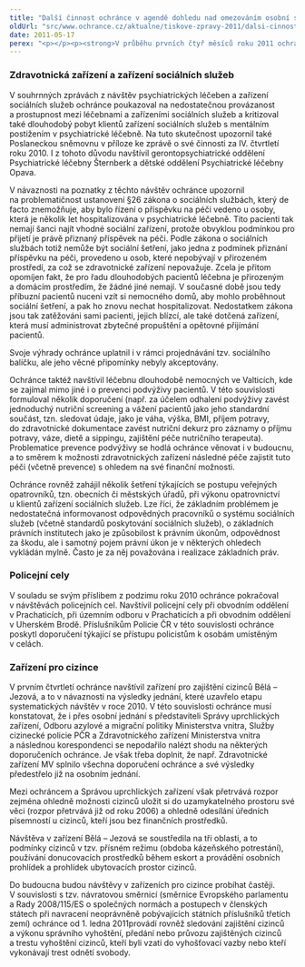 ```yaml
---
title: "Další činnost ochránce v agendě dohledu nad omezováním osobní svobody"
oldUrl: "src/www.ochrance.cz/aktualne/tiskove-zpravy-2011/dalsi-cinnost-ochrance-v-agende-dohledu-nad-omezovanim-osobni-svobody"
date: 2011-05-17
perex: "<p></p><p><strong>V průběhu prvních čtyř měsíců roku 2011 ochránce zjišťoval realizaci některých opatření k nápravě v dříve navštívených zařízeních omezujících osobní svobodu. Znovu proto provedl návštěvy v psychiatrické léčebně, léčebně dlouhodobě nemocných, pokračoval v návštěvách policejních cel a zaměřil se rovněž na dosud nerealizovaná opatření v zařízeních pro cizince.</strong></p>"
---
```


<!-- imported from the old website -->

<h3><strong>Zdravotnická zařízení a zařízení sociálních služeb</strong></h3><p>V souhrnných zprávách z návštěv psychiatrických léčeben a zařízení sociálních služeb ochránce poukazoval na nedostatečnou provázanost a prostupnost mezi léčebnami a zařízeními sociálních služeb a kritizoval také dlouhodobý pobyt klientů zařízení sociálních služeb s mentálním postižením v psychiatrické léčebně. Na tuto skutečnost upozornil také Poslaneckou sněmovnu v příloze ke zprávě o své činnosti za IV. čtvrtletí roku 2010. I z tohoto důvodu navštívil gerontopsychiatrické oddělení Psychiatrické léčebny Šternberk a dětské oddělení Psychiatrické léčebny Opava. </p><p>V návaznosti na poznatky z těchto návštěv ochránce upozornil na problematičnost ustanovení §26 zákona o sociálních službách, který de facto znemožňuje, aby bylo řízení o příspěvku na péči vedeno u osoby, která je několik let hospitalizována v psychiatrické léčebně. Tito pacienti tak nemají šanci najít vhodné sociální zařízení, protože obvyklou podmínkou pro přijetí je právě přiznaný příspěvek na péči. Podle zákona o sociálních službách totiž nemůže být sociální šetření, jako jedna z podmínek přiznání příspěvku na péči, provedeno u osob, které nepobývají v přirozeném prostředí, za což se zdravotnické zařízení nepovažuje. Zcela je přitom opomíjen fakt, že pro řadu dlouhodobých pacientů léčebna je přirozeným a domácím prostředím, že žádné jiné nemají. V současné době jsou tedy příbuzní pacientů nuceni vzít si nemocného domů, aby mohlo proběhnout sociální šetření, a pak ho znovu nechat hospitalizovat. Nedostatkem zákona jsou tak zatěžováni sami pacienti, jejich blízcí, ale také dotčená zařízení, která musí administrovat zbytečné propuštění a opětovné přijímání pacientů.</p><p>Svoje výhrady ochránce uplatnil i v rámci projednávání tzv. sociálního balíčku, ale jeho věcné připomínky nebyly akceptovány.</p><p>Ochránce taktéž navštívil léčebnu dlouhodobě nemocných ve Valticích, kde se zajímal mimo jiné i o prevenci podvýživy pacientů. V této souvislosti formuloval několik doporučení (např. za účelem odhalení podvýživy zavést jednoduchý nutriční screening a vážení pacientů jako jeho standardní součást, tzn. sledovat údaje, jako je váha, výška, BMI, příjem potravy, do zdravotnické dokumentace zavést nutriční dekurz pro záznamy o příjmu potravy, váze, dietě a sippingu, zajištění péče nutričního terapeuta). Problematice prevence podvýživy se hodlá ochránce věnovat i v budoucnu, a to směrem k možnosti zdravotnických zařízení následné péče zajistit tuto péči (včetně prevence) s ohledem na své finanční možnosti.</p><p>Ochránce rovněž zahájil několik šetření týkajících se postupu veřejných opatrovníků, tzn. obecních či městských úřadů, při výkonu opatrovnictví u klientů zařízení sociálních služeb. Lze říci, že základním problémem je nedostatečná informovanost odpovědných pracovníků o systému sociálních služeb (včetně standardů poskytování sociálních služeb), o základních právních institutech jako je způsobilost k právním úkonům, odpovědnost za škodu, ale i samotný pojem právní úkon je v některých ohledech vykládán mylně. Často je za něj považována i realizace základních práv.</p><h3><strong>Policejní cely</strong></h3><p>V souladu se svým příslibem z podzimu roku 2010 ochránce pokračoval v návštěvách policejních cel. Navštívil policejní cely při obvodním oddělení v Prachaticích, při územním odboru v Prachaticích a při obvodním oddělení v Uherském Brodě. Příslušníkům Policie ČR v této souvislosti ochránce poskytl doporučení týkající se přístupu policistům k osobám umístěným v celách.</p><h3><strong>Zařízení pro cizince</strong></h3><p>V prvním čtvrtletí ochránce navštívil zařízení pro zajištění cizinců Bělá – Jezová, a to v návaznosti na výsledky jednání, které uzavřelo etapu systematických návštěv v roce 2010. V této souvislosti ochránce musí konstatovat, že i přes osobní jednání s představiteli Správy uprchlických zařízení, Odboru azylové a migrační politiky Ministerstva vnitra, Služby cizinecké policie PČR a Zdravotnického zařízení Ministerstva vnitra a následnou korespondenci se nepodařilo nalézt shodu na některých doporučeních ochránce. Je však třeba doplnit, že např. Zdravotnické zařízení MV splnilo všechna doporučení ochránce a své výsledky předestřelo již na osobním jednání.</p><p>Mezi ochráncem a Správou uprchlických zařízení však přetrvává rozpor zejména ohledně možnosti cizinců uložit si do uzamykatelného prostoru své věci (rozpor přetrvává již od roku 2006) a ohledně odesílání úředních písemností u cizinců, kteří jsou bez finančních prostředků.</p><p>Návštěva v zařízení Bělá – Jezová se soustředila na tři oblasti, a to podmínky cizinců v tzv. přísném režimu (obdoba kázeňského potrestání), používání donucovacích prostředků během eskort a provádění osobních prohlídek a prohlídek ubytovacích prostor cizinců.</p><p>Do budoucna budou návštěvy v zařízeních pro cizince probíhat častěji. V souvislosti s tzv. návratovou směrnicí (směrnice Evropského parlamentu a Rady 2008/115/ES o společných normách a postupech v členských státech při navracení neoprávněně pobývajících státních příslušníků třetích zemí) ochránce od 1. ledna 2011provádí rovněž sledování zajištění cizinců a výkonu správního vyhoštění, předání nebo průvozu zajištěných cizinců a trestu vyhoštění cizinců, kteří byli vzati do vyhošťovací vazby nebo kteří vykonávají trest odnětí svobody.</p>
